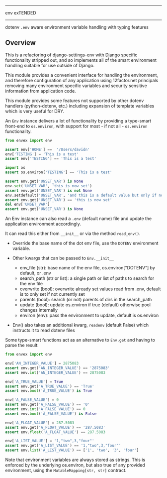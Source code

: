 ************
env exTENDED
************

dotenv `.env` aware environment variable handling with typing features

Overview
--------

This is a refactoring of django-settings-env with Django specific functionality stripped out,
and so implements all of the smart environment handling suitable for use outside of Django.

This module provides a convenient interface for handling the environment, and therefore
configuration of any application using 12factor.net principals removing many environment specific
variables and security sensitive information from application code.

This module provides some features not supported by other dotenv handlers
(python-dotenv, etc.) including expansion of template variables which is very useful
for DRY.

An `Env` instance delivers a lot of functionality by providing a type-smart
front-end to `os.environ`, with support for most - if not all - `os.environ` functionality.
```python
from envex import env

assert env['HOME'] ==  '/Users/davidn'
env['TESTING'] = 'This is a test'
assert env['TESTING'] == 'This is a test'

import os
assert os.environ['TESTING'] == 'This is a test'

assert env.get('UNSET_VAR') is None
env.set('UNSET_VAR', 'this is now set')
assert env.get('UNSET_VAR') is not None
env.setdefault('UNSET_VAR', 'and this is a default value but only if not set')
assert env.get('UNSET_VAR') == 'this is now set'
del env['UNSET_VAR']
assert env.get('UNSET_VAR') is None
```

An Env instance can also read a `.env` (default name) file and update the
application environment accordingly.

It can read this either from `__init__` or via the method `read_env()`.

* Override the base name of the dot env file, use the `DOTENV` environment variable.
* Other kwargs that can be passed to `Env.__init__`

  * env_file (str): base name of the env file, os.environ["DOTENV"] by default, or .env
  * search_path (str or list): a single path or list of paths to search for the env file
  * overwrite (bool): overwrite already set values read from .env, default is to only set if not currently set
  * parents (bool): search (or not) parents of dirs in the search_path
  * update (bool): update os.environ if true (default) otherwise pool changes internally
  * environ (env): pass the environment to update, default is os.environ

* Env() also takes an additional kwarg, `readenv` (default False) which instructs it to read dotenv files



Some type-smart functions act as an alternative to `Env.get` and having to
parse the result:
```python
from envex import env

env['AN_INTEGER_VALUE'] = 2875083
assert env.get('AN_INTEGER_VALUE') == '2875083'
assert env.int('AN_INTEGER_VALUE') == 2875083

env['A_TRUE_VALUE'] = True
assert env.get('A_TRUE_VALUE') == 'True'
assert env.bool('A_TRUE_VALUE') is True

env['A_FALSE_VALUE'] = 0
assert env.get('A_FALSE_VALUE') == '0'
assert env.int('A_FALSE_VALUE') == 0
assert env.bool('A_FALSE_VALUE') is False

env['A_FLOAT_VALUE'] = 287.5083
assert env.get('A_FLOAT_VALUE') == '287.5083'
assert env.float('A_FLOAT_VALUE') == 287.5083

env['A_LIST_VALUE'] = '1,"two",3,"four"'
assert env.get('A_LIST_VALUE') == '1,"two",3,"four"'
assert env.list('A_LIST_VALUE') == ['1', 'two', '3', 'four']
```

Note that environment variables are always stored as strings. This is
enforced by the underlying os.environ, but also true of any provided
environment, using the `MutableMapping[str, str]` contract.
